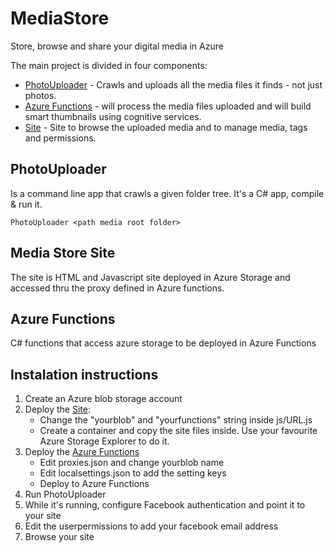 # MediaStore
Store, browse and share your digital media in Azure

The main project is divided in four components:
- [PhotoUploader](./PhotoUploader) - Crawls and uploads all the media files it finds - not just photos.
- [Azure Functions](./Functions) - will process the media files uploaded and will build smart thumbnails using cognitive services.
- [Site](./MediaStoreSite) - Site to browse the uploaded media and to manage media, tags and permissions.

## PhotoUploader

Is a command line app that crawls a given folder tree.
It's a C# app, compile & run it.

```
PhotoUploader <path media root folder>
```

## Media Store Site

The site is HTML and Javascript site deployed in Azure Storage and accessed thru the proxy defined in Azure functions.

## Azure Functions

C# functions that access azure storage to be deployed in Azure Functions

## Instalation instructions

1. Create an Azure blob storage account
2. Deploy the [Site](./MediaStoreSite):
    - Change the "yourblob" and "yourfunctions" string inside js/URL.js
    - Create a container and copy the site files inside. Use your favourite Azure Storage Explorer to do it.
3. Deploy the [Azure Functions](./Functions)
    - Edit proxies.json and change yourblob name
    - Edit localsettings.json to add the setting keys
    - Deploy to Azure Functions
4. Run PhotoUploader
5. While it's running, configure Facebook authentication and point it to your site
6. Edit the userpermissions to add your facebook email address
7. Browse your site
